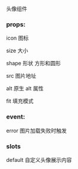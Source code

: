 头像组件

### props:

icon 图标

size 大小

shape 形状 方形和圆形

src 图片地址

alt 原生 alt 属性

fit 填充模式

### event:

error 图片加载失败时触发

### slots

default 自定义头像展示内容
